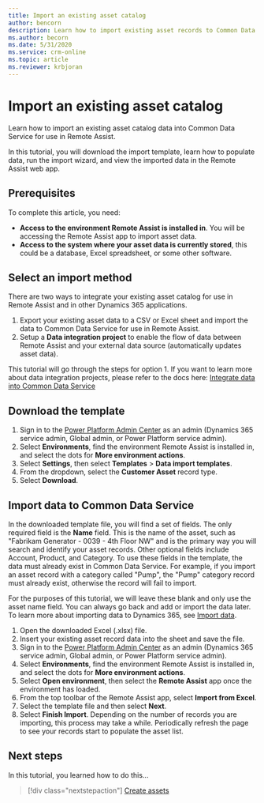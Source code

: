 ```yaml
---
title: Import an existing asset catalog
author: bencorn
description: Learn how to import existing asset records to Common Data Service for use in Remote Assist.
ms.author: becorn
ms.date: 5/31/2020
ms.service: crm-online
ms.topic: article
ms.reviewer: krbjoran
---
```

# Import an existing asset catalog

Learn how to import an existing asset catalog data into Common Data Service for use in Remote Assist.

In this tutorial, you will download the import template, learn how to populate data, run the import wizard, and view the imported data in the Remote Assist web app.

## Prerequisites

To complete this article, you need:

- **Access to the environment Remote Assist is installed in**. You will be accessing the Remote Assist app to import asset data.
- **Access to the system where your asset data is currently stored**, this could be a database, Excel spreadsheet, or some other software.

## Select an import method

There are two ways to integrate your existing asset catalog for use in Remote Assist and in other Dynamics 365 applications.

1. Export your existing asset data to a CSV or Excel sheet and import the data to Common Data Service for use in Remote Assist.
2. Setup a **Data integration project** to enable the flow of data between Remote Assist and your external data source (automatically updates asset data).

This tutorial will go through the steps for option 1. If you want to learn more about data integration projects, please refer to the docs here: [Integrate data into Common Data Service
](https://docs.microsoft.com/power-platform/admin/data-integrator)

## Download the template

1. Sign in to the [Power Platform Admin Center](https://admin.powerplatform.com) as an admin (Dynamics 365 service admin, Global admin, or Power Platform service admin).
2. Select **Environments**, find the environment Remote Assist is installed in, and select the dots for **More environment actions**.
3. Select **Settings**, then select **Templates** > **Data import templates**.
4. From the dropdown, select the **Customer Asset** record type.
5. Select **Download**.

## Import data to Common Data Service

In the downloaded template file, you will find a set of fields. The only required field is the **Name** field. This is the name of the asset, such as "Fabrikam Generator - 0039 - 4th Floor NW" and is the primary way you will search and identify your asset records. Other optional fields include Account, Product, and Category. To use these fields in the template, the data must already exist in Common Data Service. For example, if you import an asset record with a category called "Pump", the "Pump" category record must already exist, otherwise the record will fail to import.

For the purposes of this tutorial, we will leave these blank and only use the asset name field. You can always go back and add or import the data later. To learn more about importing data to Dynamics 365, see [Import data](https://docs.microsoft.com/powerapps/developer/common-data-service/import-data).

1. Open the downloaded Excel (.xlsx) file.
2. Insert your existing asset record data into the sheet and save the file.
3. Sign in to the [Power Platform Admin Center](https://admin.powerplatform.com) as an admin (Dynamics 365 service admin, Global admin, or Power Platform service admin).
4. Select **Environments**, find the environment Remote Assist is installed in, and select the dots for **More environment actions**.
5. Select **Open environment**, then select the **Remote Assist** app once the environment has loaded.
6. From the top toolbar of the Remote Assist app, select **Import from Excel**.
7. Select the template file and then select **Next**.
8. Select **Finish Import**. Depending on the number of records you are importing, this process may take a while. Periodically refresh the page to see your records start to populate the asset list.

## Next steps

In this tutorial, you learned how to do this...

> [!div class="nextstepaction"]
> [Create assets](./asset-capture-create-asset.md)